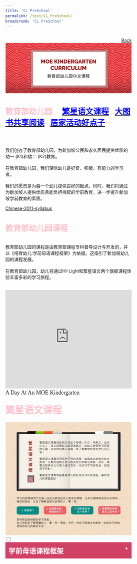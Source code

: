 ```yaml
---
title: 'CL PreSchool'
permalink: /test/CL_PreSchool/
breadcrumb: 'CL PreSchool'
---
```

<html>
<body>
<style>
  .tab img{
   width: 80%;
 }
  * {
  box-sizing: border-box;
}

 .tab table {
   display: none;
}
.tab table:target {
  display: block;
}
  .column {
  float: left;
  width: 80%;
  padding: 5px;
}
.atab label {
    position: relative;
    display: block;
    background: #d14165;
    color: #fff;
    font-weight: 700;
    padding: 10px;
    cursor: pointer;
 }
 .row {
    display: flex;
    height: 8%;
}
 .atab label::after {
  content: "+";
  font-size: 22px;
  position: absolute;
  right: 10px;
  top: 7px;
  transition: all 0.4s;
}
 iframe{
border : 0;
width:100%;
}
 .atab input[type=checkbox]:checked + label::after,
.atab input[type=radio]:checked + label::after {
    content: 'x';
    right: 14px;
    top: 7px;
  //transform:rotate(-225deg);
   /* transform: rotate(90deg); */
}
.tab-content {
  overflow: hidden;
  display: none;
  width:100%; 
}
.atab{
  margin-bottom: 5px;
  width:100%;  
}
 
</style>
<p style="font-size:28px;font-family:KaiTi"></p>
<a href="/gallery/华文学习展示区-chinese-exhibitions-a/moe-curriculum/" style="float:right;">Back</a><br/>
<img src="/images/CL-Presch-Header.jpg">
<p style="font-size:28px;font-family:KaiTi" ><h4 style="font-size:25px;font-family:KaiTi ;color:pink;">教育部幼儿园  &nbsp; &nbsp; 
 <a href="#C1" style="font-size:25px"><span style="color:blue;font-family:KaiTi">繁星语文课程</span></a>&nbsp;&nbsp;
 <a href="#C2" style="font-size:25px"><span style="color:blue;font-family:KaiTi">大图书共享阅读</span></a>&nbsp;&nbsp;
 <a href="#C3" style="font-size:25px"><span style="color:blue;font-family:KaiTi">居家活动好点子
</span></a> <br/><br/></h4>
我们创办了教育部幼儿园，为新加坡公民和永久居民提供优质的幼一 (K1)和幼二 (K2)教育。<br/><br/>
在教育部幼儿园，我们深信幼儿是好奇、积极、有能力的学习者。<br/><br/>
我们的愿景是为每一个幼儿提供良好的起点。同时，我们将通过为新加坡人提供优质且能负担得起的学前教育，进一步提升新加坡学前教育的素质。<br/>
</p>
<a href="#" target="_blank">Chinese-2011-syllabus</a>
<p style="font-size:28px;font-family:KaiTi" >
  <h4 style="font-size:25px;font-family:KaiTi ;color:pink;">教育部幼儿园课程
</h4>
教育部幼儿园的课程是由教育部课程专科督导设计与开发的，并以《培育幼儿:学前母语课程框架》为依据。这指引了新加坡幼儿园的课程发展。<br/><br/>
在教育部幼儿园，幼儿将通过HI-Light和繁星语文两个旗舰课程体验丰富多彩的学习旅程。<br/><br/></p>

<iframe width="560" height="315" src="https://www.youtube.com/embed/QXvV21a-TqE" frameborder="0" allow="accelerometer; autoplay; encrypted-media; gyroscope; picture-in-picture" allowfullscreen></iframe><br/><span style="font-size:18px;font-family:KaiTi">A Day At An MOE Kindergarten </span>

<h4 id= "C1"><span style="font-size:30px;font-family:KaiTi ;color:pink;">繁星语文课程 </span></h4>
<img src="/images/CL-PreSch-starlight.jpg">
<div class="atab">
      <input id="tab-1" type="checkbox" name="tab">
   <label for="tab-1" style="font-family:KaiTi;font-size:22px" class="lbChPI">学前母语课程框架 </label>
     <div class="tab-content">
       <table>
       <tr>
         <td><p style="font-size:28px;font-family:KaiTi" >
    《培育幼儿:学前母语课程框架》的核心理念是:幼儿是好奇、积极、 有能力的母语学习者。持有这个理念的教师必能实现这套框架的愿景、 宗旨以及学习目标。
<br/>本框架的教学宗旨建立在教学愿景之上，教学宗旨和指导原则又能协助教师设计课堂教学。教师在根据指导原则进行课堂 教学时，应谨记课程学习目标，以实现母语教学的愿景。</p> 
</td>
         <p><img src="/images/CL-Pre-right.png"> </p>    
<td>
</td>
  </tr>
       </table></div></div>
    

